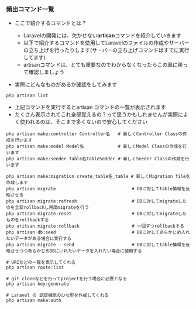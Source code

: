 ### 頻出コマンド一覧

- ここで紹介するコマンドとは？
  - Laravelの開発には、欠かせない**artisan**コマンドを紹介していきます
  - 以下で紹介するコマンドを使用してLaravelのファイルの作成やサーバーの立ち上げを行ったりします(サーバーの立ち上げコマンドはすでに実行してます)
  - artisanコマンドは、とても重要なのでわからなくなったらこの章に戻って確認しましょう


- 実際にどんなものがあるか確認をしてみます

```shell
php artisan list
```
  - 上記コマンドを実行するとartisan コマンドの一覧が表示されます
  - たくさん表示されてこれ全部覚えるの？って思うかもしれませんが実際によく使われるのは、そこまで多くないので安心してください


```shell
php artisan make:controller Controller名   # 新しくController Classの作成を行います
php artisan make:model Model名             # 新しくModel Classの作成を行います
php artisan make:seeder Table名TableSedder # 新しくSeeder Classの作成を行います

php artisan make:migration create_table名_table # 新しくMigration fileを作成します
php artisan migrate                             # DBに対してtable情報を反映させる
php artisan migrate:refresh                     # DBに対してmigrateしたのを全部rollbackし再度migrateを行う
php artisan migrate:reset                       # DBに対してmigrateしたものをrollbackする 
php aritsan migrate:rollback                    # 一回ずつrollbackする
php artisan db:seed                             # DBに対してあらかじめ入れたいデータがある場合に実行する
php artisan migrate --seed                      # DBに対してtable情報を反映させつつあらかじめDBにいれたいデータを入れたい場合に使用する

# URIなどの一覧を表示してくれる
php artisan route:list

# git cloneなどを行ってprojectを行う場合に必要となる
php artisan key:generate

# Laravel の 認証機能のひな型を作成してくれる
php artisan make:auth

```
